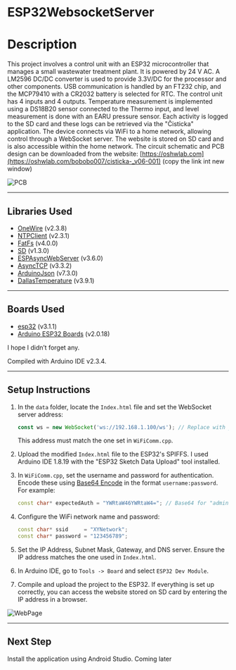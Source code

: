 # ESP32WebsocketServer

# Description

This project involves a control unit with an ESP32 microcontroller that manages a small wastewater treatment plant. It is powered by 24 V AC. A LM2596 DC/DC converter is used to provide 3.3V/DC for the processor and other components. USB communication is handled by an FT232 chip, and the MCP79410 with a CR2032 battery is selected for RTC. The control unit has 4 inputs and 4 outputs. Temperature measurement is implemented using a DS18B20 sensor connected to the Thermo input, and level measurement is done with an EARU pressure sensor. Each activity is logged to the SD card and these logs can be retrieved via the "Čisticka" application. The device connects via WiFi to a home network, allowing control through a WebSocket server. The website is stored on SD card and is also accessible within the home network. The circuit schematic and PCB design can be downloaded from the website: [https://oshwlab.com](https://oshwlab.com/bobobo007/cisticka-_v06-001) (copy the link int new window)

![PCB](https://github.com/user-attachments/assets/32259623-8603-4f0c-9ad5-117dca7c9e11)

---

## Libraries Used

- [OneWire](https://github.com/PaulStoffregen/OneWire) (v2.3.8)
- [NTPClient](https://github.com/arduino-libraries/NTPClient) (v2.3.1)
- [FatFs](https://github.com/stm32duino/FatFs) (v4.0.0)
- [SD](https://docs.arduino.cc/libraries/sd/) (v1.3.0)
- [ESPAsyncWebServer](https://github.com/mathieucarbou/ESPAsyncWebServer) (v3.6.0)
- [AsyncTCP](https://github.com/mathieucarbou/AsyncTCP) (v3.3.2)
- [ArduinoJson](https://arduinojson.org/?utm_source=meta&utm_medium=library.properties) (v7.3.0)
- [DallasTemperature](https://github.com/milesburton/Arduino-Temperature-Control-Library) (v3.9.1)

---

## Boards Used

- [esp32](https://github.com/espressif/arduino-esp32) (v3.1.1)
- [Arduino ESP32 Boards](https://github.com/espressif/arduino-esp32) (v2.0.18)

I hope I didn’t forget any.

Compiled with Arduino IDE v2.3.4.

---

## Setup Instructions

1. In the `data` folder, locate the `Index.html` file and set the WebSocket server address:
   ```javascript
   const ws = new WebSocket('ws://192.168.1.100/ws'); // Replace with your server address
   ```
   This address must match the one set in `WiFiComm.cpp`.

2. Upload the modified `Index.html` file to the ESP32's SPIFFS. I used Arduino IDE 1.8.19 with the "ESP32 Sketch Data Upload" tool installed.

3. In `WiFiComm.cpp`, set the username and password for authentication. Encode these using [Base64 Encode](https://www.base64encode.org/) in the format `username:password`. For example:
   ```cpp
   const char* expectedAuth = "YWRtaW46YWRtaW4="; // Base64 for "admin:admin"
   ```

4. Configure the WiFi network name and password:
   ```cpp
   const char* ssid     = "XYNetwork";
   const char* password = "123456789";
   ```

5. Set the IP Address, Subnet Mask, Gateway, and DNS server. Ensure the IP address matches the one used in `Index.html`.

6. In Arduino IDE, go to `Tools -> Board` and select `ESP32 Dev Module`.

7. Compile and upload the project to the ESP32. If everything is set up correctly, you can access the website stored on SD card by entering the IP address in a browser.
   
![WebPage](https://github.com/user-attachments/assets/04ccbc9e-d84a-4eab-9c57-5cead834c2de)

---

## Next Step

Install the application using Android Studio. Coming later


